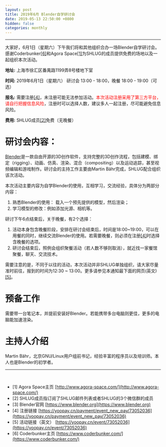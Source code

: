 ```yaml
---
layout: post
title: 2019年6月 Blender自学研讨会
date: 2019-05-13 22:50:00 +0800
hidden: false
categories: monthly
---
```

-------------------------------
大家好，6月1日（星期六）下午我们将和其他组织合办一场Blender自学研讨会。感谢Coderbunker[[6]](#a6)和Agora Space[[1]](#a1)为SHLUG的成员提供免费的场地以及一起组织本次活动。

**地址:** 上海市徐汇区番禺路1199弄8号楼地下室

**时间:** 2019年6月1日（星期六） 研讨会 13:00 - 18:00，晚餐 18:00 - 19:00（可选）

**报名:** 需要注册[[4]](#a4)，未注册可能无法参加活动。<span style="color:red">本次活动注册采用了第三方平台，请自行把握信息风险</span>，注册时可以选择人数，建议多人一起注册，尽可能避免信息风险。

**费用:** SHLUG成员[[2]](#a2)免费（无晚餐）

# 研讨会内容：

[Blender](#a3)是一款自由开源的3D创作软件，支持完整的3D创作流程，包括建模、绑定（rigging）、动画、仿真、渲染、混合（compositing）以及运动追踪，甚至视频编辑和游戏制作。研讨会的主持工作主要由Martin Bähr完成，SHLUG配合组织该次活动。

本次活动主要内容为自学Blender的使用，互相学习，交流经验，具体分为两部分内容：

1. 熟悉Blender的使用： 载入一个预先提供的模型，然后渲染；
2. 学习模型的修改：例如添加光源、相机等。

研讨下午6点结束后，关于晚餐，有2个选择：

1. 活动本身包含晚餐阶段，安排在研讨会结束后，时间是18:00~19:00，可以在用餐的同时，继续交流Blender的使用。若需要晚餐，则必须在注册[[4]](#a4)时选择含晚餐的选项。
2. 研讨会结束后，照例会组织聚餐活动（若人数不够则取消），就近找一家餐馆聚餐，聊天、交流技术。

需要注意的是，不同于以往的活动，本次活动并非SHLUG单独组织，请大家尽量准时前往，报到的时间为12:30 ~ 13:00。更多请参见本通知最下面的网页(英文)[[5]](#a5)。

# 预备工作

需要带一台笔记本，并提前安装好Blender。若能携带多台电脑则更佳，更多的电脑能加速渲染。

# 主持人介绍

Martin Bähr，北京GNU/Linux用户组前书记，经验丰富的程序员以及培训师。本人也是Blender的初学者。

-----
<br />

- <a name="a1">[1]</a> Agora Space主页 [http://www.agora-space.com/](http://www.agora-space.com/)
- <a name="a2">[2]</a> SHLUG成员指订阅了SHLUG邮件列表或者SHLUG的3个微信群的成员
- <a name="a3">[3]</a> Blender官网 [https://www.blender.org](https://www.blender.org)
- <a name="a4">[4]</a> 注册链接 [https://yoopay.cn/payment/event_new_pay/73052036](https://yoopay.cn/payment/event_new_pay/73052036)
- <a name="a5">[5]</a> 活动链接（英文） [https://yoopay.cn/event/73052036](https://yoopay.cn/event/73052036)
- <a name="a6">[6]</a> Coderbunker主页 [https://www.coderbunker.com/](https://www.coderbunker.com/)
